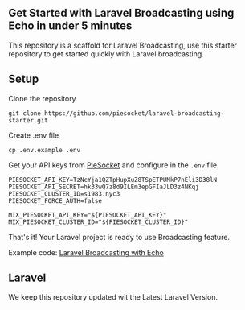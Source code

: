 ## Get Started with Laravel Broadcasting using Echo in under 5 minutes
This repository is a scaffold for Laravel Broadcasting, use this starter repository to get started quickly with Laravel broadcasting. 

## Setup
Clone the repository
```
git clone https://github.com/piesocket/laravel-broadcasting-starter.git
```

Create .env file
```
cp .env.example .env
```

Get your API keys from [PieSocket](https://www.piesocket.com) and configure in the `.env` file.
```
PIESOCKET_API_KEY=TzNcYja1QZTpHupXuZ8TSpETPUMkP7nEli3D38lN
PIESOCKET_API_SECRET=hk33wQ7z8d9ILEm3epGFIaJLD3z4NKqj
PIESOCKET_CLUSTER_ID=s1983.nyc3
PIESOCKET_FORCE_AUTH=false 

MIX_PIESOCKET_API_KEY="${PIESOCKET_API_KEY}"
MIX_PIESOCKET_CLUSTER_ID="${PIESOCKET_CLUSTER_ID}"
```

That's it! Your Laravel project is ready to use Broadcasting feature.

Example code: [Laravel Broadcasting with Echo](https://www.piesocket.com/blog/laravel-broadcasting)
## Laravel
We keep this repository updated wit the Latest Laravel Version.
